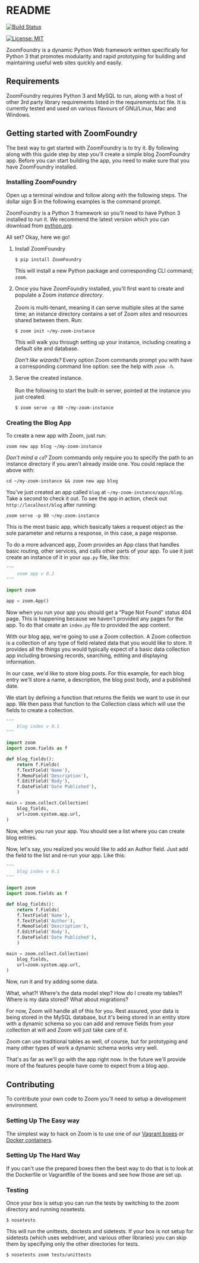 # README

[![Build Status](https://travis-ci.org/dsilabs/zoom.svg?branch=master)](https://travis-ci.org/dsilabs/zoom)

[![License: MIT](https://img.shields.io/badge/License-MIT-yellow.svg)](https://opensource.org/licenses/MIT)

ZoomFoundry is a dynamic Python Web framework written specifically for Python 3 that
promotes modularity and rapid prototyping for building and maintaining useful
web sites quickly and easily.


## Requirements
ZoomFoundry requires Python 3 and MySQL to run, along with a host of other
3rd party library requirements listed in the requirements.txt file.  It is
currently tested and used on various flavours of GNU/Linux, Mac and Windows.


## Getting started with ZoomFoundry
The best way to get started with ZoomFoundry is to try it.  By following along with
this guide step by step you'll create a simple blog ZoomFoundry app.  Before you can
start building the app, you need to make sure that you have ZoomFoundry installed.


### Installing ZoomFoundry
Open up a terminal window and follow along with the following steps.  The
dollar sign $ in the following examples is the command prompt.

ZoomFoundry is a Python 3 framework so you'll need to have Python 3 installed to run it.  We
recommend the latest version which you can download from [python.org](https://www.python.org/downloads/).

All set?  Okay, here we go!

1. Install ZoomFoundry
    ```shell
    $ pip install ZoomFoundry
    ```

    This will install a new Python package and corresponding CLI command; `zoom`.

1. Once you have ZoomFoundry installed, you'll first want to create and populate a
    Zoom *instance directory*.<br><br> Zoom is multi-tenant, meaning it can serve
    multiple sites at the same time; an instance directory contains a set of Zoom
    *sites* and resources shared between them. Run:
    ```shell
    $ zoom init ~/my-zoom-instance
    ```

    This will walk you through setting up your instance, including creating a
    default site and database.

    *Don't like wizards?* Every option Zoom commands prompt you with have a
    corresponding command line option: see the help with `zoom -h`.

1. Serve the created instance. <br><br>
    Run the following to start the built-in server, pointed at the instance you just
    created.
    ```shell
    $ zoom serve -p 80 ~/my-zoom-instance
    ```

### Creating the Blog App
To create a new app with Zoom, just run:
```shell
zoom new app blog ~/my-zoom-instance
```

*Don't mind a `cd`?* Zoom commands only require you to specify the path to an instance
directory if you aren't already inside one. You could replace the above with:
```shell
cd ~/my-zoom-instance && zoom new app blog
```

You've just created an app called `blog` at `~/my-zoom-instance/apps/blog`. Take a second to check it out.
To see the app in action, check out `http://localhost/blog` after running:
```shell
zoom serve -p 80 ~/my-zoom-instance
```

This is the most basic app, which basically takes a request object as the sole parameter and returns a response, in this case, a page response.

To do a more advanced app, Zoom provides an App class that handles basic routing, other services, and calls other parts of your app.  To use it just create an instance of it in your `app.py` file, like this:

```python
"""
    zoom app v 0.2
"""

import zoom

app = zoom.App()
```

Now when you run your app you should get a "Page Not Found" status 404 page.  This is happening because we haven't provided any pages for the app.  To do that create an `index.py` file to provided the app content.

With our blog app, we're going to use a Zoom collection.  A Zoom collection is a collection of any type of field related data that you would like to store.  It provides all the things you would typically expect of a basic data collection app including browsing records, searching, editing and displaying information.

In our case, we'd like to store blog posts.  For this example, for each blog entry we'll store a name, a description, the blog post body, and a published date.

We start by defining a function that returns the fields we want to use in our app.  We then pass that function to the Collection class which will use the fields to create a collection.

```python
"""
    blog index v 0.1
"""

import zoom
import zoom.fields as f

def blog_fields():
    return f.Fields(
    f.TextField('Name'),
    f.MemoField('Description'),
    f.EditField('Body'),
    f.DateField('Date Published'),
    )

main = zoom.collect.Collection(
    blog_fields,
    url=zoom.system.app.url,
)
```

Now, when you run your app.  You should see a list where you can create blog entries.

Now, let's say, you realized you would like to add an Author field.  Just add the field to the list and re-run your app.  Like this:

```python
"""
    blog index v 0.1
"""

import zoom
import zoom.fields as f

def blog_fields():
    return f.Fields(
    f.TextField('Name'),
    f.TextField('Author'),
    f.MemoField('Description'),
    f.EditField('Body'),
    f.DateField('Date Published'),
    )

main = zoom.collect.Collection(
    blog_fields,
    url=zoom.system.app.url,
)
```

Now, run it and try adding some data.

What, what?!  Where's the data model step?  How do I create my tables?!  Where is my data stored?  What about migrations?

For now, Zoom will handle all of this for you.  Rest assured, your data is being stored in the MySQL database, but it's being stored in an entity store with a dynamic schema so you can add and remove fields from your collection at will and Zoom will just take care of it.

Zoom can use traditional tables as well, of course, but for prototyping and many other types of work a dynamic schema works very well.

That's as far as we'll go with the app right now.  In the future we'll provide more of the features people have come to expect from a blog app.


## Contributing
To contribute your own code to Zoom you'll need to setup a development
environment.

### Setting Up The Easy way
The simplest way to hack on Zoom is to use one of our
[Vagrant boxes](https://github.com/dsilabs/vagrant-zoom) or
[Docker containers](https://github.com/dsilabs/docker-zoom-tiny).

### Setting Up The Hard Way
If you can't use the prepared boxes then the best way to do that is to look
at the Dockerfile or Vagrantfile of the boxes and see how those are set up.

### Testing
Once your box is setup you can run the tests by switching to the zoom directory
and running nosetests.
```shell
$ nosetests
```

This will run the unittests, doctests and sidetests.  If your box is not
setup for sidetests (which uses webdriver, and various other libraries) you
can skip them by specifying only the other directories for tests.
```shell
$ nosetests zoom tests/unittests
```
